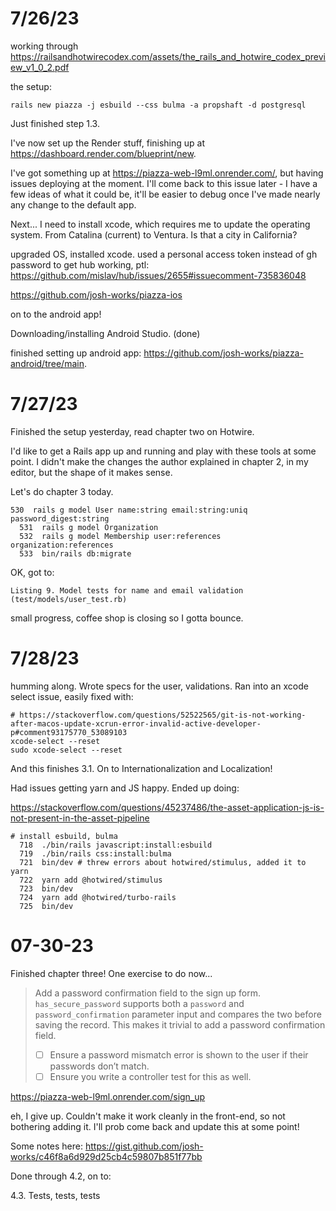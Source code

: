 
# 7/26/23

working through https://railsandhotwirecodex.com/assets/the_rails_and_hotwire_codex_preview_v1_0_2.pdf

the setup:

```
rails new piazza -j esbuild --css bulma -a propshaft -d postgresql
```

Just finished step 1.3.

I've now set up the Render stuff, finishing up at https://dashboard.render.com/blueprint/new.

I've got something up at https://piazza-web-l9ml.onrender.com/, but having issues deploying at the moment. I'll come back to this issue later - I have a few ideas of what it could be, it'll be easier to debug once I've made nearly any change to the default app.

Next... I need to install xcode, which requires me to update the operating system. From Catalina (current) to Ventura. Is that a city in California? 

upgraded OS, installed xcode. used a personal access token instead of gh password to get hub working, ptl: https://github.com/mislav/hub/issues/2655#issuecomment-735836048

https://github.com/josh-works/piazza-ios

on to the android app!

Downloading/installing Android Studio. (done)

finished setting up android app: https://github.com/josh-works/piazza-android/tree/main.

# 7/27/23

Finished the setup yesterday, read chapter two on Hotwire. 

I'd like to get a Rails app up and running and play with these tools at some point. I didn't make the changes the author explained in chapter 2, in my editor, but the shape of it makes sense.

Let's do chapter 3 today.

```shell
530  rails g model User name:string email:string:uniq password_digest:string
  531  rails g model Organization
  532  rails g model Membership user:references organization:references
  533  bin/rails db:migrate
```

OK, got to:

```
Listing 9. Model tests for name and email validation
(test/models/user_test.rb)
```

small progress, coffee shop is closing so I gotta bounce.

# 7/28/23 

humming along. Wrote specs for the user, validations. Ran into an xcode select issue, easily fixed with:

```shell
# https://stackoverflow.com/questions/52522565/git-is-not-working-after-macos-update-xcrun-error-invalid-active-developer-p#comment93175770_53089103
xcode-select --reset
sudo xcode-select --reset
```

And this finishes 3.1. On to Internationalization and Localization!

Had issues getting yarn and JS happy. Ended up doing:

https://stackoverflow.com/questions/45237486/the-asset-application-js-is-not-present-in-the-asset-pipeline

```
# install esbuild, bulma
  718  ./bin/rails javascript:install:esbuild
  719  ./bin/rails css:install:bulma
  721  bin/dev # threw errors about hotwired/stimulus, added it to yarn
  722  yarn add @hotwired/stimulus 
  723  bin/dev
  724  yarn add @hotwired/turbo-rails
  725  bin/dev
  ```

# 07-30-23

Finished chapter three! One exercise to do now...

> Add a password confirmation field to the sign up form.
`has_secure_password` supports both a `password` and
`password_confirmation` parameter input and compares the two
before saving the record. This makes it trivial to add a password
confirmation field. 
> - [ ] Ensure a password mismatch error is shown to the
user if their passwords don’t match. 
> - [ ] Ensure you write a controller test for this as well.


https://piazza-web-l9ml.onrender.com/sign_up

eh, I give up. Couldn't make it work cleanly in the front-end, so not bothering adding it. I'll prob come back and update this at some point!

Some notes here: https://gist.github.com/josh-works/c46f8a6d929d25cb4c59807b851f77bb

Done through 4.2, on to:

4.3. Tests, tests, tests



